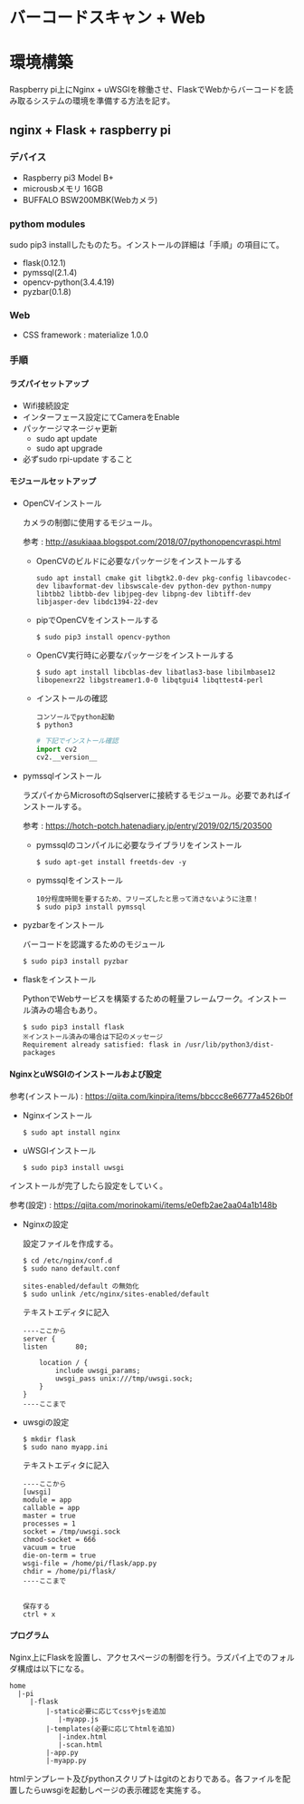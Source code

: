 # バーコードスキャン + Web

# 環境構築
Raspberry pi上にNginx + uWSGIを稼働させ、FlaskでWebからバーコードを読み取るシステムの環境を準備する方法を記す。

## nginx + Flask + raspberry pi
### デバイス
* Raspberry pi3 Model B+
* microusbメモリ 16GB
* BUFFALO BSW200MBK(Webカメラ)

### pythom modules
sudo pip3 installしたものたち。インストールの詳細は「手順」の項目にて。

* flask(0.12.1)
* pymssql(2.1.4)
* opencv-python(3.4.4.19)
* pyzbar(0.1.8)

### Web
* CSS framework : materialize 1.0.0

### 手順
#### ラズパイセットアップ
  * Wifi接続設定
  * インターフェース設定にてCameraをEnable
  * パッケージマネージャ更新
    * sudo apt update
    * sudo apt upgrade
  * 必ずsudo rpi-update すること

#### モジュールセットアップ
* OpenCVインストール
    
    カメラの制御に使用するモジュール。

    参考 : http://asukiaaa.blogspot.com/2018/07/pythonopencvraspi.html
    
    * OpenCVのビルドに必要なパッケージをインストールする
        ``` shell
        sudo apt install cmake git libgtk2.0-dev pkg-config libavcodec-dev libavformat-dev libswscale-dev python-dev python-numpy libtbb2 libtbb-dev libjpeg-dev libpng-dev libtiff-dev libjasper-dev libdc1394-22-dev
        ```

    * pipでOpenCVをインストールする
        ``` shell
        $ sudo pip3 install opencv-python
        ```

    * OpenCV実行時に必要なパッケージをインストールする
        ``` shell
        $ sudo apt install libcblas-dev libatlas3-base libilmbase12 libopenexr22 libgstreamer1.0-0 libqtgui4 libqttest4-perl
        ```

    * インストールの確認
        ``` shell
        コンソールでpython起動
        $ python3
        ```
        ``` python
        # 下記でインストール確認
        import cv2
        cv2.__version__
        ```

* pymssqlインストール

    ラズパイからMicrosoftのSqlserverに接続するモジュール。必要であればインストールする。

    参考 : https://hotch-potch.hatenadiary.jp/entry/2019/02/15/203500

    * pymssqlのコンパイルに必要なライブラリをインストール
        ``` shell
        $ sudo apt-get install freetds-dev -y
        ```
    
    * pymssqlをインストール
        ``` shell
        10分程度時間を要するため、フリーズしたと思って消さないように注意！
        $ sudo pip3 install pymssql
        ```

* pyzbarをインストール
    
    バーコードを認識するためのモジュール
    ```
    $ sudo pip3 install pyzbar
    ```

* flaskをインストール

    PythonでWebサービスを構築するための軽量フレームワーク。インストール済みの場合もあり。

    ```
    $ sudo pip3 install flask
    ※インストール済みの場合は下記のメッセージ
    Requirement already satisfied: flask in /usr/lib/python3/dist-packages
    ```

#### NginxとuWSGIのインストールおよび設定
参考(インストール) : https://qiita.com/kinpira/items/bbccc8e66777a4526b0f
* Nginxインストール
    ```
    $ sudo apt install nginx
    ```

* uWSGIインストール
    ```
    $ sudo pip3 install uwsgi
    ```

インストールが完了したら設定をしていく。

参考(設定) : https://qiita.com/morinokami/items/e0efb2ae2aa04a1b148b

* Nginxの設定
    
    設定ファイルを作成する。
    ``` shell
    $ cd /etc/nginx/conf.d
    $ sudo nano default.conf

    sites-enabled/default の無効化
    $ sudo unlink /etc/nginx/sites-enabled/default
    ```

    テキストエディタに記入
    ```
    ----ここから
    server {
    listen       80;

        location / {
            include uwsgi_params;
            uwsgi_pass unix:///tmp/uwsgi.sock;
        }
    }
    ----ここまで
    ```

* uwsgiの設定
    ``` shell
    $ mkdir flask
    $ sudo nano myapp.ini
    ```

    テキストエディタに記入
    ```
    ----ここから
    [uwsgi]
    module = app
    callable = app
    master = true
    processes = 1
    socket = /tmp/uwsgi.sock
    chmod-socket = 666
    vacuum = true
    die-on-term = true
    wsgi-file = /home/pi/flask/app.py
    chdir = /home/pi/flask/
    ----ここまで


    保存する
    ctrl + x
    ```

#### プログラム
Nginx上にFlaskを設置し、アクセスページの制御を行う。ラズパイ上でのフォルダ構成は以下になる。

```
home
  |-pi
     |-flask
         |-static必要に応じてcssやjsを追加
            |-myapp.js
         |-templates(必要に応じてhtmlを追加)
            |-index.html
            |-scan.html
         |-app.py
         |-myapp.py

```

htmlテンプレート及びpythonスクリプトはgitのとおりである。各ファイルを配置したらuwsgiを起動しページの表示確認を実施する。
